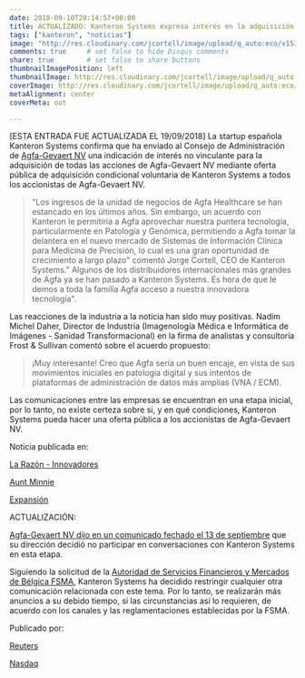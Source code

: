 ```yaml
---
date: 2018-09-10T20:14:57+00:00
title: ACTUALIZADO: Kanteron Systems expresa interés en la adquisición apalancada de Agfa-Gevaert NV
tags: ["kanteron", "noticias"]
image: "http://res.cloudinary.com/jcortell/image/upload/q_auto:eco/v1536574049/Media/agfa-872395_960_720.jpg"
comments: true     # set false to hide Disqus comments
share: true        # set false to share buttons
thumbnailImagePosition: left
thumbnailImage: http://res.cloudinary.com/jcortell/image/upload/q_auto:eco/v1536574049/Media/agfa-872395_960_720.jpg
coverImage: http://res.cloudinary.com/jcortell/image/upload/q_auto:eco/v1536574049/Media/agfa-872395_960_720.jpg
metaAlignment: center
coverMeta: out

---
```

[ESTA ENTRADA FUE ACTUALIZADA EL 19/09/2018] La startup española Kanteron Systems confirma que ha enviado al Consejo de Administración de [Agfa-Gevaert NV](http://www.agfa.com/corporate/) una indicación de interés no vinculante para la adquisición de todas las acciones de Agfa-Gevaert NV mediante oferta pública de adquisición condicional voluntaria de Kanteron Systems a todos los accionistas de Agfa-Gevaert NV.

<!--more-->

> "Los ingresos de la unidad de negocios de Agfa Healthcare se han estancado en los últimos años. Sin embargo, un acuerdo con Kanteron le permitiría a Agfa aprovechar nuestra puntera tecnología, particularmente en Patología y Genómica, permitiendo a Agfa tomar la delantera en el nuevo mercado de Sistemas de Información Clínica para Medicina de Precisión, lo cual es una gran oportunidad de crecimiento a largo plazo" comentó Jorge Cortell, CEO de Kanteron Systems." Algunos de los distribuidores internacionales más grandes de Agfa ya se han pasado a Kanteron Systems. Es hora de que le demos a toda la familia Agfa acceso a nuestra innovadora tecnología".

Las reacciones de la industria a la noticia han sido muy positivas. Nadim Michel Daher, Director de Industria (Imagenología Médica e Informática de Imágenes - Sanidad Transformacional) en la firma de analistas y consultoría Frost & Sullivan comentó sobre el acuerdo propuesto:

> ¡Muy interesante! Creo que Agfa sería un buen encaje, en vista de sus movimientos iniciales en patología digital y sus intentos de plataformas de administración de datos más amplias (VNA / ECM).

Las comunicaciones entre las empresas se encuentran en una etapa inicial, por lo tanto, no existe certeza sobre si, y en qué condiciones, Kanteron Systems pueda hacer una oferta pública a los accionistas de Agfa-Gevaert NV.

Noticia publicada en:

[La Razón - Innovadores](https://innovadores.larazon.es/es/not/la-medicina-exponencial-de-kanteron-quiere-dar-un-bocado-a-la-mitica-agfa)

[Aunt Minnie](https://www.auntminnie.com/index.aspx?sec=log&URL=https%3a%2f%2fwww.auntminnie.com%2findex.aspx%3fSec%3dsup%26Sub%3dpac%26Pag%3ddis%26ItemId%3d121806)

[Expansión](http://www.expansion.com/empresas/tecnologia/2018/09/14/5b9abc31e5fdea837a8b4596.html)

ACTUALIZACIÓN:

[Agfa-Gevaert NV dijo en un comunicado fechado el 13 de septiembre](http://www.agfa.com/corporate/news-item/agfa-declines-indication-of-interest-by-kanteron-systems/) que su dirección decidió no participar en conversaciones con Kanteron Systems en esta etapa.

Siguiendo la solicitud de la [Autoridad de Servicios Financieros y Mercados de Bélgica FSMA](https://www.fsma.be/en), Kanteron Systems ha decidido restringir cualquier otra comunicación relacionada con este tema. Por lo tanto, se realizarán más anuncios a su debido tiempo, si las circunstancias así lo requieren, de acuerdo con los canales y las reglamentaciones establecidas por la FSMA.

Publicado por:

[Reuters](https://www.reuters.com/article/us-storm-florence/trump-pledges-strong-federal-support-for-hurricane-stricken-carolinas-idUSKCN1LX126)

[Nasdaq](https://www.nasdaq.com/article/belgiums-agfa-gevaert-rejects-takeover-offer-from-kanteron-systems-20180913-00131)

